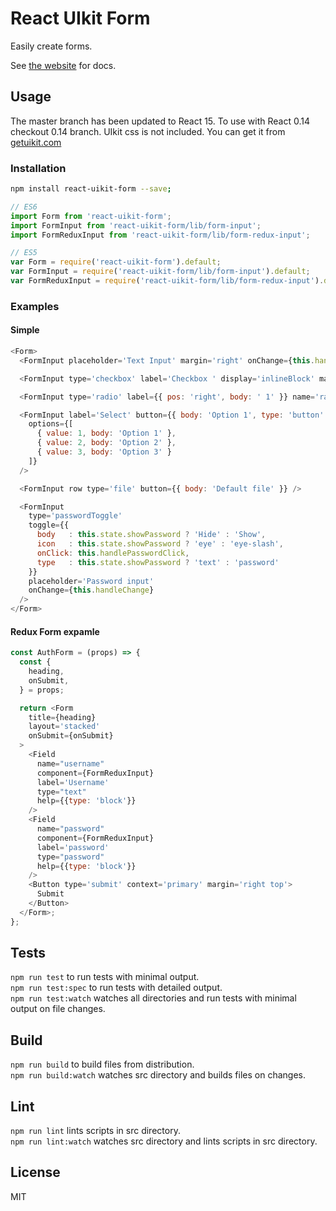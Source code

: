 # React UIkit Form

Easily create forms.

See [the website](http://otissv.github.io/react-uikit-components) for docs.

## Usage

The master branch has been updated to React 15. To use with React 0.14 checkout 0.14 branch.
UIkit css is not included. You can get it from [getuikit.com](http://getuikit.com/)

### Installation

```bash
npm install react-uikit-form --save;
```
```js
// ES6
import Form from 'react-uikit-form';
import FormInput from 'react-uikit-form/lib/form-input';
import FormReduxInput from 'react-uikit-form/lib/form-redux-input';

// ES5
var Form = require('react-uikit-form').default;
var FormInput = require('react-uikit-form/lib/form-input').default;
var FormReduxInput = require('react-uikit-form/lib/form-redux-input').default;
```

### Examples

#### Simple

```js
<Form>
  <FormInput placeholder='Text Input' margin='right' onChange={this.handleChange} />

  <FormInput type='checkbox' label='Checkbox ' display='inlineBlock' margin='right' onChange={this.handleChange} />

  <FormInput type='radio' label={{ pos: 'right', body: ' 1' }} name='radio' display='inlineBlock' onChange={this.handleChange} />

  <FormInput label='Select' button={{ body: 'Option 1', type: 'button' }} type='select'
    options={[
      { value: 1, body: 'Option 1' },
      { value: 2, body: 'Option 2' },
      { value: 3, body: 'Option 3' }
    ]}
  />

  <FormInput row type='file' button={{ body: 'Default file' }} />

  <FormInput
    type='passwordToggle'
    toggle={{
      body   : this.state.showPassword ? 'Hide' : 'Show',
      icon   : this.state.showPassword ? 'eye' : 'eye-slash',
      onClick: this.handlePasswordClick,
      type   : this.state.showPassword ? 'text' : 'password'
    }}
    placeholder='Password input'
    onChange={this.handleChange}
  />
</Form>
```

#### Redux Form expamle
```js
const AuthForm = (props) => {
  const {
    heading,
    onSubmit,
  } = props;

  return <Form
    title={heading}
    layout='stacked'
    onSubmit={onSubmit}
  >
    <Field
      name="username"
      component={FormReduxInput}
      label='Username'
      type="text"
      help={{type: 'block'}}
    />
    <Field
      name="password"
      component={FormReduxInput}
      label='password'
      type="password"
      help={{type: 'block'}}
    />
    <Button type='submit' context='primary' margin='right top'>
      Submit
    </Button>
  </Form>;
};
```

## Tests

`npm run test` to run tests with minimal output.  
`npm run test:spec` to run tests with detailed output.  
`npm run test:watch` watches all directories and run tests with minimal output on file changes.

## Build
`npm run build` to build files from distribution.  
`npm run build:watch` watches src directory and builds files on changes.

## Lint
`npm run lint` lints scripts in src directory.  
`npm run lint:watch` watches src directory and lints scripts in src directory.

## License
MIT
